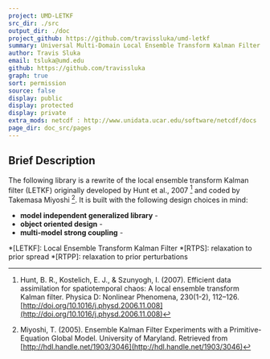 ```yaml
---
project: UMD-LETKF
src_dir: ./src
output_dir: ./doc
project_github: https://github.com/travissluka/umd-letkf
summary: Universal Multi-Domain Local Ensemble Transform Kalman Filter
author: Travis Sluka
email: tsluka@umd.edu
github: https://github.com/travissluka
graph: true
sort: permission
source: false
display: public
display: protected
display: private
extra_mods: netcdf : http://www.unidata.ucar.edu/software/netcdf/docs
page_dir: doc_src/pages
---
```


Brief Description
----------
The following library is a rewrite of the local ensemble transform Kalman filter (LETKF) originally developed by Hunt et al., 2007 [^1] and coded by Takemasa Miyoshi [^2]. It is built with the following design choices in mind:

* **model independent generalized library** -
* **object oriented design** -
* **multi-model strong coupling** -

[^1]: Hunt, B. R., Kostelich, E. J., & Szunyogh, I. (2007). Efficient data assimilation for spatiotemporal chaos: A local ensemble transform Kalman filter. Physica D: Nonlinear Phenomena, 230(1-2), 112–126. [http://doi.org/10.1016/j.physd.2006.11.008](http://doi.org/10.1016/j.physd.2006.11.008)

[^2]: Miyoshi, T. (2005). Ensemble Kalman Filter Experiments with a Primitive-Equation Global Model. University of Maryland. Retrieved from [http://hdl.handle.net/1903/3046](http://hdl.handle.net/1903/3046)

*[LETKF]: Local Ensemble Transform Kalman Filter
*[RTPS]: relaxation to prior spread
*[RTPP]: relaxation to prior perturbations